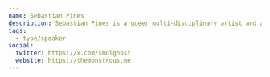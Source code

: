 ```yaml
---
name: Sebastian Pines
description: Sebastian Pines is a queer multi-disciplinary artist and academic who focuses their art and research on queer identity and queer ephemera through play.
tags:
  - type/speaker
social:
  twitter: https://x.com/smolghost
  website: https://themonstrous.me
---
```

